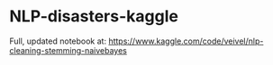 # NLP-disasters-kaggle
Full, updated notebook at: https://www.kaggle.com/code/veivel/nlp-cleaning-stemming-naivebayes
